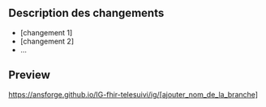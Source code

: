 ## Description des changements

* [changement 1]
* [changement 2]
* ...

## Preview

https://ansforge.github.io/IG-fhir-telesuivi/ig/[ajouter_nom_de_la_branche] 